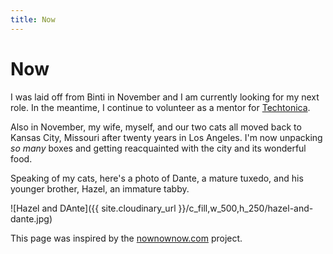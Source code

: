 ```yaml
---
title: Now
---
```


# Now

I was laid off from Binti in November and I am currently looking for my next role. In the meantime, I continue to volunteer as a mentor for [Techtonica](https://techtonica.org/).

Also in November, my wife, myself, and our two cats all moved back to Kansas City, Missouri after twenty years in Los Angeles. I'm now unpacking _so many_ boxes and getting reacquainted with the city and its wonderful food.

Speaking of my cats, here's a photo of Dante, a mature tuxedo, and his younger brother, Hazel, an immature tabby.

![Hazel and DAnte]({{ site.cloudinary_url }}/c_fill,w_500,h_250/hazel-and-dante.jpg)

This page was inspired by the [nownownow.com](https://nownownow.com/) project.
